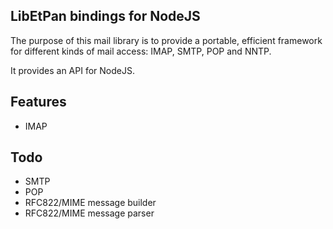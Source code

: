 ## LibEtPan bindings for NodeJS

The purpose of this mail library is to provide a portable, efficient framework for different kinds of mail access: IMAP, SMTP, POP and NNTP.

It provides an API for NodeJS.

## Features

- IMAP

## Todo

- SMTP
- POP
- RFC822/MIME message builder
- RFC822/MIME message parser
